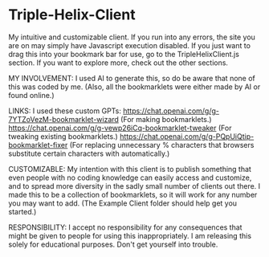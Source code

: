 # Triple-Helix-Client
My intuitive and customizable client. If you run into any errors, the site you are on may simply have Javascript execution disabled. If you just want to drag this into your bookmark bar for use, go to the TripleHelixClient.js section. If you want to explore more, check out the other sections.

MY INVOLVEMENT: I used AI to generate this, so do be aware that none of this was coded by me. (Also, all the bookmarklets were either made by AI or found online.)

LINKS: I used these custom GPTs:
https://chat.openai.com/g/g-7YTZoVezM-bookmarklet-wizard (For making bookmarklets.)
https://chat.openai.com/g/g-vewp26iCq-bookmarklet-tweaker (For tweaking existing bookmarklets.)
https://chat.openai.com/g/g-PQpUiQtip-bookmarklet-fixer (For replacing unnecessary % characters that browsers substitute certain characters with automatically.)

CUSTOMIZABLE: My intention with this client is to publish something that even people with no coding knowledge can easily access and customize, and to spread more diversity in the sadly small number of clients out there. I made this to be a collection of bookmarklets, so it will work for any number you may want to add. (The Example Client folder should help get you started.)

RESPONSIBILITY: I accept no responsibility for any consequences that might be given to people for using this inappropriately. I am releasing this solely for educational purposes. Don't get yourself into trouble.
